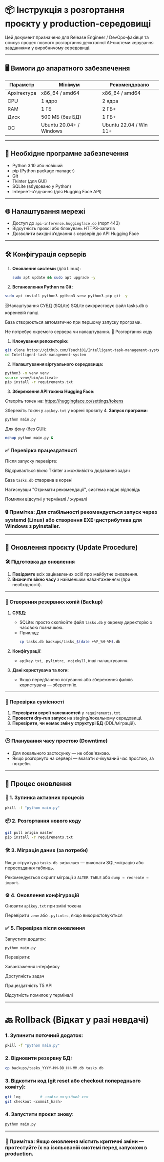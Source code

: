 
# 📦 Інструкція з розгортання проєкту у production-середовищі

Цей документ призначено для Release Engineer / DevOps-фахівця та описує процес повного розгортання десктопної AI-системи керування завданнями у виробничому середовищі.

---

## 🖥️ Вимоги до апаратного забезпечення

| Параметр       | Мінімум                | Рекомендовано          |
|----------------|-------------------------|-------------------------|
| Архітектура    | x86_64 / amd64          | x86_64 / amd64          |
| CPU            | 1 ядро                  | 2 ядра                  |
| RAM            | 1 ГБ                    | 2 ГБ+                   |
| Диск           | 500 МБ (без БД)         | 1 ГБ+                   |
| ОС             | Ubuntu 20.04+ / Windows | Ubuntu 22.04 / Win 11+ |

---

## 🧰 Необхідне програмне забезпечення

- Python 3.10 або новіший
- pip (Python package manager)
- Git
- Tkinter (для GUI)
- SQLite (вбудовано у Python)
- Інтернет-з'єднання (для Hugging Face API)

---

## 🌐 Налаштування мережі

- Доступ до `api-inference.huggingface.co` (порт 443)
- Відсутність проксі або блокувань HTTPS-запитів
- Дозволити вихідні з’єднання з серверів до API Hugging Face

---

## 🛠️ Конфігурація серверів

1. **Оновлення системи** (для Linux):

   ```bash
   sudo apt update && sudo apt upgrade -y
   ```
2. **Встановлення Python та Git:**
 ```bash
sudo apt install python3 python3-venv python3-pip git -y
```
🗄️Налаштування СУБД (SQLite)
SQLite використовує файл tasks.db в кореневій папці.

База створюється автоматично при першому запуску програми.

Не потребує окремого сервера чи налаштування.
🚀 Розгортання коду
1. **Клонування репозиторію:**
```bash
git clone https://github.com/Tsuchi01/Intelligent-task-management-system.git
cd Intelligent-task-management-system
```
2. **Налаштування віртуального середовища:**
```bash
python3 -m venv venv
source venv/bin/activate
pip install -r requirements.txt
```
3. **Збереження API токена Hugging Face:**

Створіть токен на: https://huggingface.co/settings/tokens

Збережіть токен у `apikey.txt` у корені проєкту
4. **Запуск програми:**
```bash
python main.py
```
Для фону (без GUI):
```bash
nohup python main.py &
```
### ✅ Перевірка працездатності
Після запуску перевірте:

Відкривається вікно Tkinter з можливістю додавання задач

База `tasks.db` створена в корені

Натиснувши "Отримати рекомендації", система надає відповідь

Помилки відсутні у терміналі / журналі

### 🔒 Примітка: Для стабільності рекомендується запуск через systemd (Linux) або створення EXE-дистрибутива для Windows з pyinstaller.

---

## 🔄 Оновлення проєкту (Update Procedure)

### 🛠️ Підготовка до оновлення

1. **Повідомте** всіх зацікавлених осіб про майбутнє оновлення.
2. **Визначте вікно часу** з найменшим навантаженням (при необхідності).

---

### 💾 Створення резервних копій (Backup)

1. **СУБД**:
   - SQLite: просто скопіюйте файл `tasks.db` у окрему директорію з часовою позначкою.
   - Приклад:
     ```bash
     cp tasks.db backups/tasks_$(date +%F_%H-%M).db
     ```

2. **Конфігурації**:
   - `apikey.txt`, `.pylintrc`, `.nojekyll`, інші налаштування.

3. **Дані користувача та логи**:
   - Якщо передбачено логування або збереження файлів користувача — зберегти їх.

---

### 🔎 Перевірка сумісності

1. **Перевірити версії залежностей** у `requirements.txt`.
2. **Провести dry-run запуск** на staging/локальному середовищі.
3. **Перевірити, чи немає змін у структурі БД** (DDL/міграцій).

---

### 🕒 Планування часу простою (Downtime)

- Для локального застосунку — не обов'язково.
- Якщо розгорнуто на сервері — вказати очікуваний час простою, за потреби.

---

## 🔁 Процес оновлення

### 🛑 1. Зупинка активних процесів

```bash
pkill -f "python main.py"
```
### 📦 2. Розгортання нового коду
```bash
git pull origin master
pip install -r requirements.txt
```
### 🛠️ 3. Міграція даних (за потреби)
Якщо структура `tasks.db змінилася` — виконати SQL-міграцію або пересоздання таблиць.

Рекомендується скрипт міграції з `ALTER TABLE` або `dump → recreate → import`.

### ⚙️ 4. Оновлення конфігурацій
Оновити `apikey.txt` при зміні токена

Перевірити `.env` або `.pylintrc`, якщо використовуються

### ✅ 5. Перевірка після оновлення
Запустити додаток:
```bash
python main.py
```
Перевірити:

Завантаження інтерфейсу

Доступність задач

Працездатність T5 API

Відсутність помилок у терміналі

---


#  🔙 Rollback (Відкат у разі невдачі)
 ### 1. Зупинити поточний додаток:
```bash
pkill -f "python main.py"
```
### 2. Відновити резервну БД:
```bash
cp backups/tasks_YYYY-MM-DD_HH-MM.db tasks.db
```
### 3. Відкотити код (git reset або checkout попереднього коміту):
```bash
git log         # знайти потрібний хеш
git checkout <commit_hash>
```
### 4. Запустити проєкт знову:
```bash
python main.py
```
---
### 📌 Примітка: Якщо оновлення містить критичні зміни — протестуйте їх на ізольованій системі перед запуском в production.
